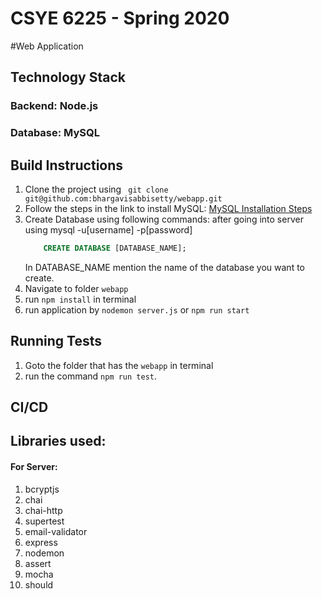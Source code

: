 # CSYE 6225 - Spring 2020

#Web Application

## Technology Stack

### Backend: Node.js
### Database: MySQL


## Build Instructions

1. Clone the project using ` git clone git@github.com:bhargavisabbisetty/webapp.git`
2. Follow the steps in the link to install MySQL: 
[MySQL Installation Steps](https://dev.mysql.com/doc/mysql-osx-excerpt/5.7/en/osx-installation-pkg.html)
3. Create Database using following commands: after going into server using mysql -u[username] -p[password]
    ```sql
        CREATE DATABASE [DATABASE_NAME];
    ```
    In DATABASE_NAME mention the name of the database you want to create.
4. Navigate to folder ` webapp `
5. run `npm install` in terminal
6. run application by ` nodemon server.js ` or ` npm run start `

## Running Tests
1. Goto the folder that has the ` webapp ` in terminal
2. run the command `npm run test`.

## CI/CD

## Libraries used:
#### For Server:
1. bcryptjs
2. chai
3. chai-http
4. supertest
5. email-validator
6. express
7. nodemon
8. assert
9. mocha
10. should